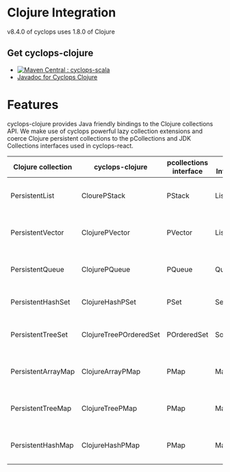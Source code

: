 # Clojure Integration

v8.4.0 of cyclops uses 1.8.0 of Clojure

## Get cyclops-clojure


* [![Maven Central : cyclops-scala](https://maven-badges.herokuapp.com/maven-central/com.aol.cyclops/cyclops-clojure/badge.svg)](https://maven-badges.herokuapp.com/maven-central/com.aol.cyclops/cyclops-clojure)
* [Javadoc for Cyclops Clojure](http://www.javadoc.io/doc/com.aol.cyclops/cyclops-clojure/)

# Features

cyclops-clojure provides Java friendly bindings to the Clojure collections API. We make use of cyclops powerful lazy collection extensions and coerce Clojure persistent collections to the pCollections and JDK Collections interfaces used in cyclops-react.


|  Clojure collection | cyclops-clojure   | pcollections interface   | JDK Interface  | Description  |
|---|---|---|---|---|
| PersistentList   | ClourePStack   | PStack  | List  | PStackX  : extended persistent linkedlist |
|  PersistentVector | ClojurePVector  | PVector   | List   | PVectorX : extended persistent ArrayList   |
|  PersistentQueue | ClojurePQueue  | PQueue  | Queue  | PQueueX : extended Persistent Queue  |
|  PersistentHashSet | ClojureHashPSet  | PSet  | Set  | PSetX : extended Persistent Set  |
|  PersistentTreeSet | ClojureTreePOrderedSet  | POrderedSet  | SortedSet  | POrderedSetX : extended Persistent Ordered Set  |
|  PersistentArrayMap | ClojureArrayPMap  | PMap  | Map | PMapX : extended Persistent Map  |
|  PersistentTreeMap | ClojureTreePMap  | PMap  | Map | PMapX : extended Persistent Map  |
|  PersistentHashMap | ClojureHashPMap  | PMap  | Map | PMapX : extended Persistent Map  |







